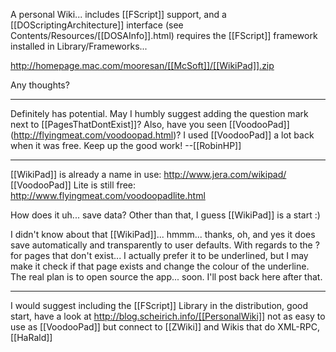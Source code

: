 A personal Wiki... includes [[FScript]] support, and a [[DOScriptingArchitecture]] interface (see Contents/Resources/[[DOSAInfo]].html) requires the [[FScript]] framework installed in Library/Frameworks...

http://homepage.mac.com/mooresan/[[McSoft]]/[[WikiPad]].zip

Any thoughts?

----

Definitely has potential. May I humbly suggest adding the question mark next to [[PagesThatDontExist]]? Also, have you seen [[VoodooPad]] (http://flyingmeat.com/voodoopad.html)? I used [[VoodooPad]] a lot back when it was free. Keep up the good work! --[[RobinHP]]

----

[[WikiPad]] is already a name in use: http://www.jera.com/wikipad/
[[VoodooPad]] Lite is still free: http://www.flyingmeat.com/voodoopadlite.html

How does it uh... save data? Other than that, I guess [[WikiPad]] is a start :)

I didn't know about that [[WikiPad]]... hmmm... thanks, oh, and yes it does save automatically and transparently to user defaults.  With regards to the ? for pages that don't exist... I actually prefer it to be underlined, but I may make it check if that page exists and change the colour of the underline.  The real plan is to open source the app... soon.  I'll post back here after that.

----

I would suggest including the [[FScript]] Library in the distribution, good start, have a look at http://blog.scheirich.info/[[PersonalWiki]] not as easy to use as [[VoodooPad]] but connect to [[ZWiki]] and Wikis that do XML-RPC, [[HaRald]]